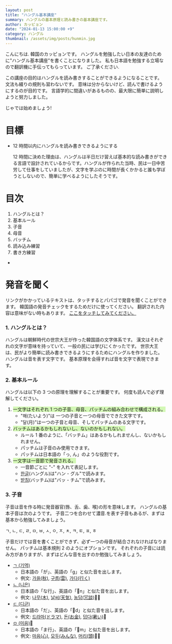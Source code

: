 ```yaml
---
layout: post
title: "ハングル基本講座"
summary: ハングルの基本原理と読み書きの基本講座です。
author: カッピョン
date: "2024-01-13 15:00:00 +9"
category: ハングル
thumbnail: /assets/img/posts/hunmin.jpg
---
```


こんにちは.
韓国のカッピョンです。
ハングルを勉強したい日本の友達のために"ハングル基本講座"を書くことになりました。
私も日本語を勉強する立場なので翻訳機に手伝ってもらっています。
ご了承ください.

この講座の目的はハングルを読み書きすることができるようになることです。
文法も綴りの規則も習わないです。
意味は分からないけど、読んで書けるようにするのが目的です。
言語学的に間違いがあるものの、最大限に簡単に説明しようと努力しました。

じゃでは始めましょう!

# 目標

- 12 時間以内にハングルを読み書きできるようにする

  12 時間に決めた理由は、ハングルは半日だけ習えば基本的な読み書きができる言語で設計されているからです。ハングルが作られた当時、民は一日中苦労して仕事をしていましたが、文字を学ぶのに時間が長くかかると誰も学ぼうとしないので、簡単に学べるようにしたそうです。

# 目次

1. ハングルとは？
2. 基本ルール
3. 子音
4. 母音
5. バッチム
6. 読み込み練習
7. 書き方練習

-

# 発音を聞く

リンクがかかっているテキストは、タッチするとパパゴで発音を聞くことができます。
韓国語の発音チェックをするためだけに使ってください。 翻訳された内容は意味がない時もあります。
[ここをタッチしてみてください。](https://papago.naver.com/?sk=ko&tk=ja&hn=0&st=%EC%97%AC%EA%B8%B0%EB%A5%BC%20%ED%84%B0%EC%B9%98%ED%95%B4%EB%B3%B4%EC%84%B8%EC%9A%94.)

### 1. ハングルとは？

ハングルは朝鮮時代の世宗大王が作った韓国語の文字体系です。
漢文はそれぞれの文字が意味を持っていて、一般の民には学びにくかったです。
世宗大王は、民がより簡単に読み書きできるようにするためにハングルを作りました。
ハングルは音を表す文字です。 基本原理を会得すれば音を文字で表現できます。

### 2. 基本ルール

ハングルは以下の 3 つの原理を理解することが重要です。 何度も読んで必ず理解してください。

1. <span style="background:#d3f8b6">一文字はそれぞれ 1 つの子音、母音、パッチムの組み合わせで構成される。</span>
   - "해(たいよう)"は 一つの子音と一つの母音でできた文字です。
   - "달(月)"は一つの子音と母音、そしてパッチムのある文字です。
2. <span style="background:#d3f8b6">バッチムはあるかもしれないし、ないのかもしれない。</span>
   - ルール 1 番のように、「バッチム」はあるかもしれませんし、ないかもしれません。
   - パッチムは子音のみ使用できます。
   - パッチムは日本語の「っ, ん」のような役割です。
3. <span style="background:#d3f8b6">一文字は一音節で発音される。</span>
   - 一音節ごとに "-" を入れて表記します。
   - [한글](https://papago.naver.com/?sk=ko&tk=ja&hn=0&st=%ED%95%9C%EA%B8%80)(ハングル)は"ハン - グル"で読みます。
   - [받침](https://papago.naver.com/?sk=ko&tk=ja&hn=0&st=%EB%B0%9B%EC%B9%A8)(バッチム)は"バッ - チム"で読みます。

### 3. 子音

子音は音を作る時に発音器官(唇、舌、歯、喉)の形を意味します。
ハングルの基本子音は次のようです。
子音二つを合わせて濃音.を表す子音もあるが、まずは基本から勉強してみましょう。

ㄱ, ㄴ, ㄷ, ㄹ, ㅁ, ㅂ, ㅅ, ㅇ, ㅈ, ㅊ, ㅋ, ㅌ, ㅍ, ㅎ

子音だけでは音を書くことができず、必ず一つの母音が結合されなければなりません。
パッチムは基本規則 2 のようにオプションです。
それぞれの子音には読み方がありますが、まずはどんな音を出すのか勉強してみましょう。

- [ㄱ (기역)](https://papago.naver.com/?sk=ko&tk=ja&hn=0&st=%E3%84%B1)
  - 日本語の「が」、英語の「g」と似た音を出します。
  - 例文: [가을(秋)](https://papago.naver.com/?sk=ko&tk=ja&hn=0&st=%EA%B0%80%EC%9D%84), [구름(雲)](https://papago.naver.com/?sk=ko&tk=ja&hn=0&st=%EA%B5%AC%EB%A6%84), [가다(行く)](https://papago.naver.com/?sk=ko&tk=ja&hn=0&st=%EA%B0%80%EB%8B%A4)
- [ㄴ (니은)](https://papago.naver.com/?sk=ko&tk=ja&hn=0&st=%E3%84%B4)
  - 日本語の「な行」、英語の「n」と似た音を出します。
  - 例文: [나무(木)](https://papago.naver.com/?sk=ko&tk=ja&hn=0&st=%EB%82%98%EB%AC%B4), [날씨(天気)](https://papago.naver.com/?sk=ko&tk=ja&hn=0&st=%EA%B0%80%EC%9D%84), [농담(冗談)](https://papago.naver.com/?sk=ko&tk=ja&hn=0&st=%EB%86%8D%EB%8B%B4)
- [ㄷ (디귿)](https://papago.naver.com/?sk=ko&tk=ja&hn=0&st=%E3%84%B7)
  - 日本語の「だ」、英語の「d」と似た音を出します。
  - 例文: [드라마(ドラマ)](https://papago.naver.com/?sk=ko&tk=ja&hn=0&st=%EB%93%9C%EB%9D%BC%EB%A7%88), [돈(お金)](https://papago.naver.com/?sk=ko&tk=ja&hn=0&st=%EB%8F%88), [덥다(暑い)](https://papago.naver.com/?sk=ko&tk=ja&hn=0&st=%EB%8D%A5%EB%8B%A4)
- [ㅁ (미음)](https://papago.naver.com/?sk=ko&tk=ja&hn=0&st=%E3%85%81)
  - 日本語の「ま行」、英語の「m」と似た音を出します。
  - 例文: [마음(心)](https://papago.naver.com/?sk=ko&tk=ja&hn=0&st=%EB%A7%88%EC%9D%8C), [모두(みんな)](https://papago.naver.com/?sk=ko&tk=ja&hn=0&st=%EB%AA%A8%EB%91%90), [머리(頭)](https://papago.naver.com/?sk=ko&tk=ja&hn=0&st=%EB%A8%B8%EB%A6%AC)
